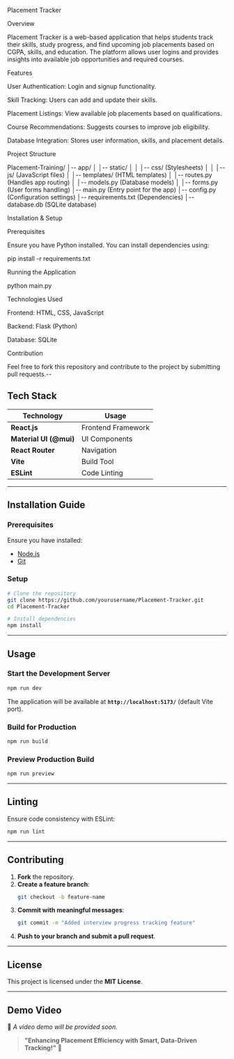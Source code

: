 Placement Tracker

Overview

Placement Tracker is a web-based application that helps students track their skills, study progress, and find upcoming job placements based on CGPA, skills, and education. The platform allows user logins and provides insights into available job opportunities and required courses.

Features

User Authentication: Login and signup functionality.

Skill Tracking: Users can add and update their skills.

Placement Listings: View available job placements based on qualifications.

Course Recommendations: Suggests courses to improve job eligibility.

Database Integration: Stores user information, skills, and placement details.

Project Structure

Placement-Training/
│-- app/
│   │-- static/
│   │   │-- css/ (Stylesheets)
│   │   │-- js/ (JavaScript files)
│   │-- templates/ (HTML templates)
│   │-- routes.py (Handles app routing)
│   │-- models.py (Database models)
│   │-- forms.py (User forms handling)
│-- main.py (Entry point for the app)
│-- config.py (Configuration settings)
│-- requirements.txt (Dependencies)
│-- database.db (SQLite database)

Installation & Setup

Prerequisites

Ensure you have Python installed. You can install dependencies using:

pip install -r requirements.txt

Running the Application

python main.py

Technologies Used

Frontend: HTML, CSS, JavaScript

Backend: Flask (Python)

Database: SQLite

Contribution

Feel free to fork this repository and contribute to the project by submitting pull requests.--

## Tech Stack

| **Technology**    | **Usage** |
|------------------|------------|
| **React.js** | Frontend Framework |
| **Material UI (@mui)** | UI Components |
| **React Router** | Navigation |
| **Vite** | Build Tool |
| **ESLint** | Code Linting |

---

## Installation Guide

### Prerequisites
Ensure you have installed:

- [Node.js](https://nodejs.org/)
- [Git](https://git-scm.com/)

### Setup
```bash
# Clone the repository
git clone https://github.com/yourusername/Placement-Tracker.git  
cd Placement-Tracker  

# Install dependencies
npm install  
```

---

## Usage

### Start the Development Server
```bash
npm run dev  
```
The application will be available at **`http://localhost:5173/`** (default Vite port).

### Build for Production
```bash
npm run build  
```

### Preview Production Build
```bash
npm run preview  
```

---

## Linting
Ensure code consistency with ESLint:

```bash
npm run lint  
```

---

## Contributing

1. **Fork** the repository.  
2. **Create a feature branch**:
   ```bash
   git checkout -b feature-name
   ```
3. **Commit with meaningful messages**:
   ```bash
   git commit -m "Added interview progress tracking feature"
   ```
4. **Push to your branch and submit a pull request**.

---

## License
This project is licensed under the **MIT License**.

---

## Demo Video
🎥 _A video demo will be provided soon._

> **"Enhancing Placement Efficiency with Smart, Data-Driven Tracking!"** 🚀
